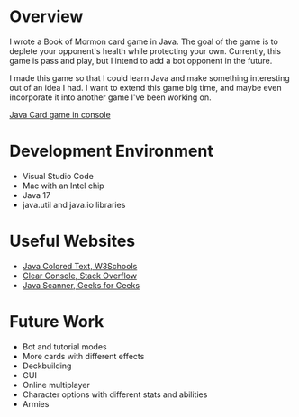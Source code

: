 # Overview

I wrote a Book of Mormon card game in Java. The goal of the game is to deplete your opponent's health while protecting your own. Currently, this game is pass and play, but I intend to add a bot opponent in the future. 

I made this game so that I could learn Java and make something interesting out of an idea I had. I want to extend this game big time, and maybe even incorporate it into another game I've been working on.

[Java Card game in console](https://youtu.be/ZIe8f-mQABA)

# Development Environment

* Visual Studio Code
* Mac with an Intel chip
* Java 17
* java.util and java.io libraries

# Useful Websites

- [Java Colored Text, W3Schools](https://www.geeksforgeeks.org/how-to-print-colored-text-in-java-console/)
- [Clear Console, Stack Overflow](https://stackoverflow.com/questions/2979383/how-to-clear-the-console-using-java)
- [Java Scanner, Geeks for Geeks](https://www.geeksforgeeks.org/java-program)

# Future Work

- Bot and tutorial modes
- More cards with different effects
- Deckbuilding
- GUI
- Online multiplayer
- Character options with different stats and abilities
- Armies